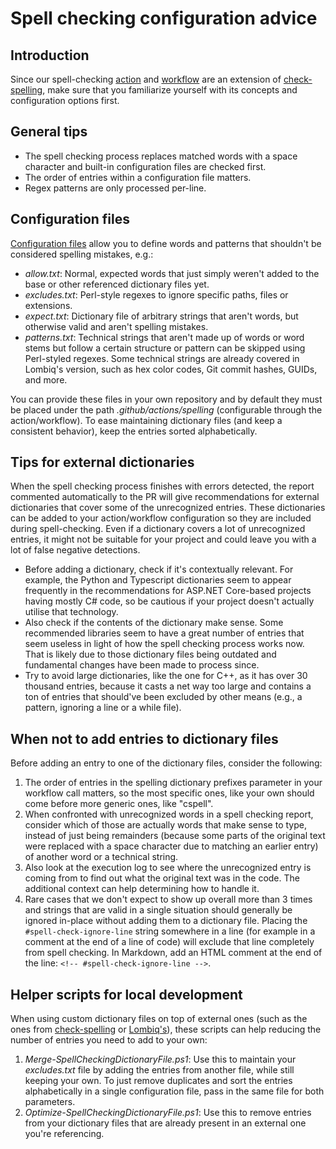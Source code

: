 # Spell checking configuration advice

## Introduction

Since our spell-checking [action](../.github/actions/spelling/action.yml) and [workflow](../.github/workflows/spelling.yml) are an extension of [check-spelling](https://github.com/check-spelling/check-spelling), make sure that you familiarize yourself with its concepts and configuration options first.

## General tips

- The spell checking process replaces matched words with a space character and built-in configuration files are checked first.
- The order of entries within a configuration file matters.
- Regex patterns are only processed per-line.

## Configuration files

[Configuration files](https://github.com/check-spelling/check-spelling/wiki/Configuration#files) allow you to define words and patterns that shouldn't be considered spelling mistakes, e.g.:

- _allow.txt_: Normal, expected words that just simply weren't added to the base or other referenced dictionary files yet.
- _excludes.txt_: Perl-style regexes to ignore specific paths, files or extensions.
- _expect.txt_: Dictionary file of arbitrary strings that aren't words, but otherwise valid and aren't spelling mistakes.
- _patterns.txt_: Technical strings that aren't made up of words or word stems but follow a certain structure or pattern can be skipped using Perl-styled regexes. Some technical strings are already covered in Lombiq's version, such as hex color codes, Git commit hashes, GUIDs, and more.

You can provide these files in your own repository and by default they must be placed under the path _.github/actions/spelling_ (configurable through the action/workflow). To ease maintaining dictionary files (and keep a consistent behavior), keep the entries sorted alphabetically.

## Tips for external dictionaries

When the spell checking process finishes with errors detected, the report commented automatically to the PR will give recommendations for external dictionaries that cover some of the unrecognized entries. These dictionaries can be added to your action/workflow configuration so they are included during spell-checking. Even if a dictionary covers a lot of unrecognized entries, it might not be suitable for your project and could leave you with a lot of false negative detections.

- Before adding a dictionary, check if it's contextually relevant. For example, the Python and Typescript dictionaries seem to appear frequently in the recommendations for ASP.NET Core-based projects having mostly C# code, so be cautious if your project doesn't actually utilise that technology.
- Also check if the contents of the dictionary make sense. Some recommended libraries seem to have a great number of entries that seem useless in light of how the spell checking process works now. That is likely due to those dictionary files being outdated and fundamental changes have been made to process since.
- Try to avoid large dictionaries, like the one for C++, as it has over 30 thousand entries, because it casts a net way too large and contains a ton of entries that should've been excluded by other means (e.g., a pattern, ignoring a line or a while file).

## When not to add entries to dictionary files

Before adding an entry to one of the dictionary files, consider the following:

1. The order of entries in the spelling dictionary prefixes parameter in your workflow call matters, so the most specific ones, like your own should come before more generic ones, like "cspell".
2. When confronted with unrecognized words in a spell checking report, consider which of those are actually words that make sense to type, instead of just being remainders (because some parts of the original text were replaced with a space character due to matching an earlier entry) of another word or a technical string.
3. Also look at the execution log to see where the unrecognized entry is coming from to find out what the original text was in the code. The additional context can help determining how to handle it.
4. Rare cases that we don't expect to show up overall more than 3 times and strings that are valid in a single situation should generally be ignored in-place without adding them to a dictionary file. Placing the `#spell-check-ignore-line` string somewhere in a line (for example in a comment at the end of a line of code) will exclude that line completely from spell checking. In Markdown, add an HTML comment at the end of the line: `<!-- #spell-check-ignore-line -->`.

## Helper scripts for local development

When using custom dictionary files on top of external ones (such as the ones from [check-spelling](https://github.com/check-spelling/cspell-dicts/tree/master) or [Lombiq's](https://github.com/Lombiq/GitHub-Actions/tree/dev/.github/actions/spelling)), these scripts can help reducing the number of entries you need to add to your own:

1. _Merge-SpellCheckingDictionaryFile.ps1_: Use this to maintain your _excludes.txt_ file by adding the entries from another file, while still keeping your own. To just remove duplicates and sort the entries alphabetically in a single configuration file, pass in the same file for both parameters.
2. _Optimize-SpellCheckingDictionaryFile.ps1_: Use this to remove entries from your dictionary files that are already present in an external one you're referencing.
